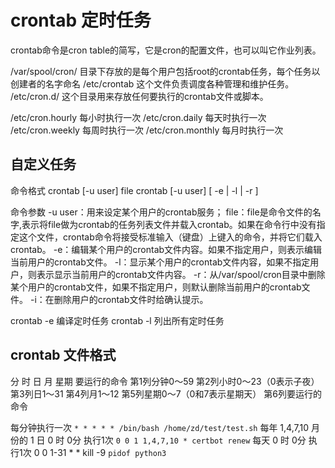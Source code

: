 # crontab 定时任务

crontab命令是cron table的简写，它是cron的配置文件，也可以叫它作业列表。

/var/spool/cron/            目录下存放的是每个用户包括root的crontab任务，每个任务以创建者的名字命名
/etc/crontab                这个文件负责调度各种管理和维护任务。
/etc/cron.d/                这个目录用来存放任何要执行的crontab文件或脚本。

/etc/cron.hourly            每小时执行一次
/etc/cron.daily             每天时执行一次
/etc/cron.weekly            每周时执行一次
/etc/cron.monthly           每月时执行一次

## 自定义任务

命令格式
crontab [-u user] file crontab [-u user] [ -e | -l | -r ]

命令参数
-u user：用来设定某个用户的crontab服务；
file：file是命令文件的名字,表示将file做为crontab的任务列表文件并载入crontab。如果在命令行中没有指定这个文件，crontab命令将接受标准输入（键盘）上键入的命令，并将它们载入crontab。
-e：编辑某个用户的crontab文件内容。如果不指定用户，则表示编辑当前用户的crontab文件。
-l：显示某个用户的crontab文件内容，如果不指定用户，则表示显示当前用户的crontab文件内容。
-r：从/var/spool/cron目录中删除某个用户的crontab文件，如果不指定用户，则默认删除当前用户的crontab文件。
-i：在删除用户的crontab文件时给确认提示。

crontab -e      编译定时任务
crontab -l      列出所有定时任务

## crontab 文件格式

分 时 日 月 星期 要运行的命令
第1列分钟0～59
第2列小时0～23（0表示子夜）
第3列日1～31
第4列月1～12
第5列星期0～7（0和7表示星期天）
第6列要运行的命令

每分钟执行一次
`* * * * * /bin/bash /home/zd/test/test.sh`
每年 1,4,7,10 月份的 1 日 0 时 0分 执行1次
`0 0 1 1,4,7,10 * certbot renew`
每天 0 时 0分 执行1次
0 0 1-31 * * kill -9 `pidof python3`

